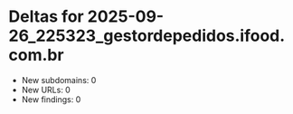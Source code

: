 # Deltas for 2025-09-26_225323_gestordepedidos.ifood.com.br
- New subdomains: 0
- New URLs: 0
- New findings: 0
